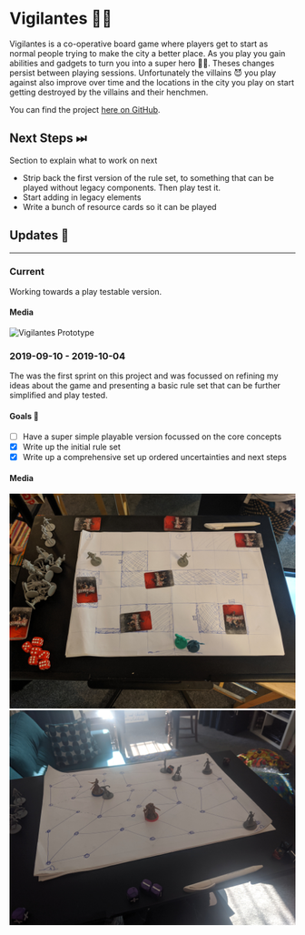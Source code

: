 # Vigilantes 🦹‍♂️

Vigilantes is a co-operative board game where players get to start as normal people trying to make the city a better place. As you play you gain abilities and gadgets to turn you into a super hero 🦹‍♂️. Theses changes persist between playing sessions. Unfortunately the villains 😈 you play against also improve over time and the locations in the city you play on start getting destroyed by the villains and their henchmen.

You can find the project [here on GitHub](https://github.com/cajacko/vigilantes).

## Next Steps ⏭

Section to explain what to work on next

- Strip back the first version of the rule set, to something that can be played without legacy components. Then play test it.
- Start adding in legacy elements
- Write a bunch of resource cards so it can be played

## Updates 🔼

---

### Current

Working towards a play testable version.

#### Media

![Vigilantes Prototype](../assets/vigilantes-prototype-003.jpg)

### 2019-09-10 - 2019-10-04

The was the first sprint on this project and was focussed on refining my ideas about the game and presenting a basic rule set that can be further simplified and play tested.

#### Goals 🥅

- [ ] Have a super simple playable version focussed on the core concepts
- [x] Write up the initial rule set
- [x] Write up a comprehensive set up ordered uncertainties and next steps

#### Media

![Vigilantes Prototype](../assets/vigilantes-prototype-001.jpg)
![Vigilantes Prototype](../assets/vigilantes-prototype-002.jpg)
